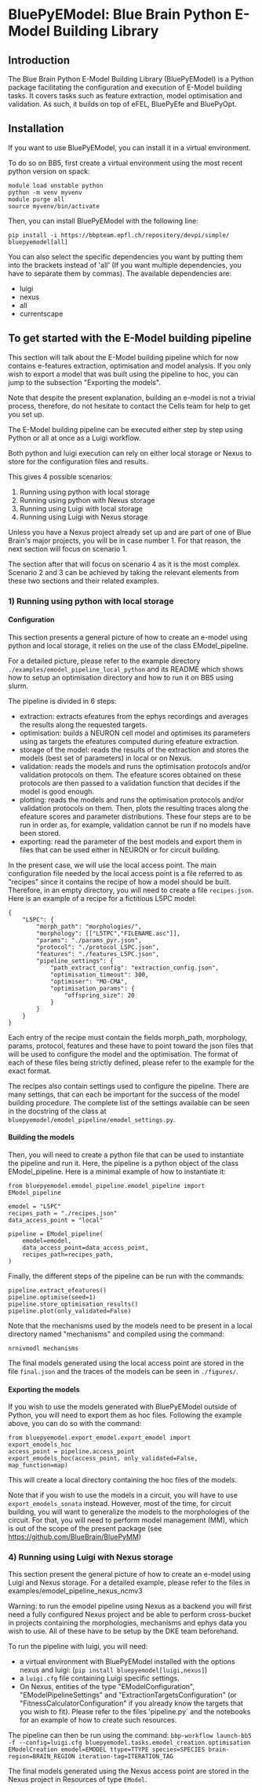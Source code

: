 # BluePyEModel: Blue Brain Python E-Model Building Library


## Introduction

The Blue Brain Python E-Model Building Library (BluePyEModel) is a Python package facilitating the configuration and execution of E-Model building tasks. It covers tasks such as feature extraction, model optimisation and validation. As such, it builds on top of eFEL, BluePyEfe and BluePyOpt.


## Installation

If you want to use BluePyEModel, you can install it in a virtual environment.

To do so on BB5, first create a virtual environment using the most recent python version on spack:

    module load unstable python
    python -m venv myvenv
    module purge all
    source myvenv/bin/activate

Then, you can install BluePyEModel with the following line:

    pip install -i https://bbpteam.epfl.ch/repository/devpi/simple/ bluepyemodel[all]

You can also select the specific dependencies you want by putting them into the brackets instead of 'all' (If you want multiple dependencies, you have to separate them by commas). The available dependencies are:

- luigi
- nexus
- all
- currentscape


## To get started with the E-Model building pipeline

This section will talk about the E-Model building pipeline which for now contains e-features extraction, optimisation and model analysis. If you only wish to export a model  that was built using the pipeline to hoc, you can jump to the subsection "Exporting the models".

Note that despite the present explanation, building an e-model is not a trivial process, therefore, do not hesitate to contact the Cells team for help to get you set up.

The E-Model building pipeline can be executed either step by step using Python or all at once as a Luigi workflow.

Both python and luigi execution can rely on either local storage or Nexus to store for the configuration files and results.

This gives 4 possible scenarios:
1) Running using python with local storage
2) Running using python with Nexus storage
3) Running using Luigi with local storage
4) Running using Luigi with Nexus storage

Unless you have a Nexus project already set up and are part of one of Blue Brain's major projects, you will be in case number 1. For that reason, the next section will focus on scenario 1.

The section after that will focus on scenario 4 as it is the most complex. Scenario 2 and 3 can be achieved by taking the relevant elements from these two sections and their related examples.

### 1) Running using python with local storage

#### Configuration

This section presents a general picture of how to create an e-model using python and local storage, it relies on the use of the class EModel_pipeline.

For a detailed picture, please refer to the example directory `./examples/emodel_pipeline_local_python` and its README which shows how to setup an optimisation directory and how to run it on BB5 using slurm.

The pipeline is divided in 6 steps:
- extraction: extracts efeatures from the ephys recordings and averages the results along the requested targets.
- optimisation: builds a NEURON cell model and optimises its parameters using as targets the efeatures computed during efeature extraction.
- storage of the model: reads the results of the extraction and stores the models (best set of parameters) in local or on Nexus.
- validation: reads the models and runs the optimisation protocols and/or validation protocols on them. The efeature scores obtained on these protocols are then passed to a validation function that decides if the model is good enough.
- plotting: reads the models and runs the optimisation protocols and/or validation protocols on them. Then, plots the resulting traces along the efeature scores and parameter distributions.
These four steps are to be run in order as, for example, validation cannot be run if no models have been stored.
- exporting: read the parameter of the best models and export them in files that can be used either in NEURON or for circuit building.

In the present case, we will use the local access point. The main configuration file needed by the local access point is a file referred to as "recipes" since it contains the recipe of how a model should be built.
Therefore, in an empty directory, you will need to create a file `recipes.json`. Here is an example of a recipe for a fictitious L5PC model:
```
{ 
    "L5PC": {
        "morph_path": "morphologies/",
        "morphology": [["L5TPC","FILENAME.asc"]],
        "params": "./params_pyr.json",
        "protocol": "./protocol_L5PC.json",
        "features": "./features_L5PC.json",
        "pipeline_settings": {
            "path_extract_config": "extraction_config.json",
            "optimisation_timeout": 300,
            "optimiser": "MO-CMA",
            "optimisation_params": {
                "offspring_size": 20
            }
        }
    }
}
```
Each entry of the recipe must contain the fields morph_path, morphology, params, protocol, features and these have to point toward the json files that will be used to configure the model and the optimisation.
The format of each of these files being strictly defined, please refer to the example for the exact format.

The recipes also contain settings used to configure the pipeline. There are many settings, that can each be important for the success of the model building procedure. The complete list of the settings available can be seen in the docstring of the class at `bluepyemodel/emodel_pipeline/emodel_settings.py`.

#### Building the models

Then, you will need to create a python file that can be used to instantiate the pipeline and run it. Here, the pipeline is a python object of the class EModel_pipeline. Here is a minimal example of how to instantiate it:
```
from bluepyemodel.emodel_pipeline.emodel_pipeline import EModel_pipeline

emodel = "L5PC"
recipes_path = "./recipes.json"
data_access_point = "local"

pipeline = EModel_pipeline(
    emodel=emodel,
    data_access_point=data_access_point,
    recipes_path=recipes_path,
)
```

Finally, the different steps of the pipeline can be run with the commands:
```
pipeline.extract_efeatures()
pipeline.optimise(seed=1)
pipeline.store_optimisation_results()
pipeline.plot(only_validated=False)
```

Note that the mechanisms used by the models need to be present in a local directory named "mechanisms" and compiled using the command:
```
nrnivmodl mechanisms
```

The final models generated using the local access point are stored in the file `final.json` and the traces of the models can be seen in `./figures/`.

#### Exporting the models

If you wish to use the models generated with BluePyEModel outside of Python, you will need to export them as hoc files.
Following the example above, you can do so with the command:
```
from bluepyemodel.export_emodel.export_emodel import export_emodels_hoc
access_point = pipeline.access_point
export_emodels_hoc(access_point, only_validated=False, map_function=map)
```
This will create a local directory containing the hoc files of the models.

Note that if you wish to use the models in a circuit, you will have to use `export_emodels_sonata` instead.
However, most of the time, for circuit building, you will want to generalize the models to the morphologies of the circuit. For that, you will need to perform model management (MM), which is out of the scope of the present package (see https://github.com/BlueBrain/BluePyMM)

### 4) Running using Luigi with Nexus storage

This section present the general picture of how to create an e-model using Luigi and Nexus storage. For a detailed example, please refer to the files in examples/emodel_pipeline_nexus_ncmv3

Warning: to run the emodel pipeline using Nexus as a backend you will first need a fully configured Nexus project and be able to perform cross-bucket in projects containing the morphologies, mechanisms and ephys data you wish to use. All of these have to be setup by the DKE team beforehand.

To run the pipeline with luigi, you will need:
- a virtual environment with BluePyEModel installed with the options nexus and luigi: (```pip install bluepyemodel[luigi,nexus]```)
- a `luigi.cfg` file containing Luigi specific settings.
- On Nexus, entities of the type "EModelConfiguration", "EModelPipelineSettings" and "ExtractionTargetsConfiguration" (or "FitnessCalculatorConfiguration" if you already know the targets that you wish to fit). Please refer to the files 'pipeline.py` and the notebooks for an example of how to create such resources.

The pipeline can then be run using the command:
`bbp-workflow launch-bb5 -f --config=luigi.cfg bluepyemodel.tasks.emodel_creation.optimisation EModelCreation emodel=EMODEL ttype=TTYPE species=SPECIES brain-region=BRAIN_REGION iteration-tag=ITERATION_TAG`

The final models generated using the Nexus access point are stored in the Nexus project in Resources of type `EModel`.
